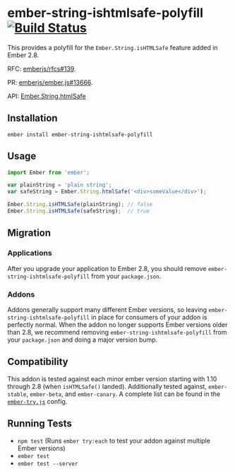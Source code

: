 # ember-string-ishtmlsafe-polyfill [![Build Status](https://travis-ci.org/workmanw/ember-string-ishtmlsafe-polyfill.svg?branch=master)](https://travis-ci.org/workmanw/ember-string-ishtmlsafe-polyfill)

This provides a polyfill for the `Ember.String.isHTMLSafe` feature added in Ember 2.8.

RFC: [emberjs/rfcs#139](https://github.com/emberjs/rfcs/pull/139).

PR: [emberjs/ember.js#13666](https://github.com/emberjs/ember.js/pull/13666).

API: [Ember.String.htmlSafe](http://emberjs.com/api/classes/Ember.String.html#method_isHTMLSafe)


## Installation

```
ember install ember-string-ishtmlsafe-polyfill
```


## Usage

```javascript
import Ember from 'ember';

var plainString = 'plain string';
var safeString = Ember.String.htmlSafe('<div>someValue</div>');

Ember.String.isHTMLSafe(plainString); // false
Ember.String.isHTMLSafe(safeString);  // true
```


## Migration

### Applications

After you upgrade your application to Ember 2.8, you should remove `ember-string-ishtmlsafe-polyfill`
from your `package.json`.

### Addons

Addons generally support many different Ember versions, so leaving `ember-string-ishtmlsafe-polyfill`
in place for consumers of your addon is perfectly normal.  When the addon no longer supports
Ember versions older than 2.8, we recommend removing `ember-string-ishtmlsafe-polyfill` from
your `package.json` and doing a major version bump.


## Compatibility

This addon is tested against each minor ember version starting with 1.10 through 2.8
(when `isHTMLSafe()` landed). Additionally tested against, `ember-stable`, `ember-beta`,
and `ember-canary`. A complete list can be found in the
[`ember-try.js`](https://github.com/workmanw/ember-string-ishtmlsafe-polyfill/blob/master/config/ember-try.js)
config.


## Running Tests

* `npm test` (Runs `ember try:each` to test your addon against multiple Ember versions)
* `ember test`
* `ember test --server`
